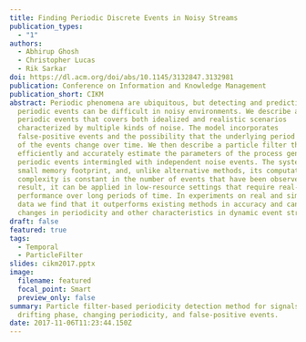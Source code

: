 ```yaml
---
title: Finding Periodic Discrete Events in Noisy Streams
publication_types:
  - "1"
authors:
  - Abhirup Ghosh
  - Christopher Lucas
  - Rik Sarkar
doi: https://dl.acm.org/doi/abs/10.1145/3132847.3132981
publication: Conference on Information and Knowledge Management
publication_short: CIKM
abstract: Periodic phenomena are ubiquitous, but detecting and predicting
  periodic events can be difficult in noisy environments. We describe a model of
  periodic events that covers both idealized and realistic scenarios
  characterized by multiple kinds of noise. The model incorporates
  false-positive events and the possibility that the underlying period and phase
  of the events change over time. We then describe a particle filter that can
  efficiently and accurately estimate the parameters of the process generating
  periodic events intermingled with independent noise events. The system has a
  small memory footprint, and, unlike alternative methods, its computational
  complexity is constant in the number of events that have been observed. As a
  result, it can be applied in low-resource settings that require real-time
  performance over long periods of time. In experiments on real and simulated
  data we find that it outperforms existing methods in accuracy and can track
  changes in periodicity and other characteristics in dynamic event streams.
draft: false
featured: true
tags:
  - Temporal
  - ParticleFilter
slides: cikm2017.pptx
image:
  filename: featured
  focal_point: Smart
  preview_only: false
summary: Particle filter-based periodicity detection method for signals with
  drifting phase, changing periodicity, and false-positive events.
date: 2017-11-06T11:23:44.150Z
---
```


